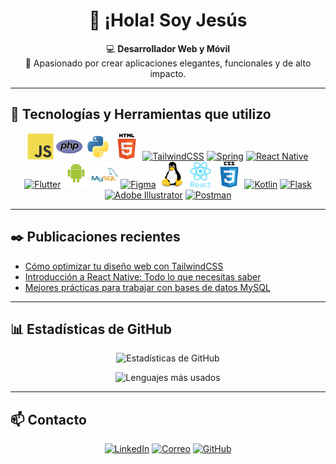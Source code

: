 <h1 align="center">👋 ¡Hola! Soy Jesús</h1>
<p align="center">
  💻 <strong>Desarrollador Web y Móvil</strong> <br>
  🎨 Apasionado por crear aplicaciones elegantes, funcionales y de alto impacto.
</p>

---

## 🚀 Tecnologías y Herramientas que utilizo
<p align="center">
  <a href="https://developer.mozilla.org/en-US/docs/Web/JavaScript" target="_blank"><img src="https://raw.githubusercontent.com/devicons/devicon/master/icons/javascript/javascript-original.svg" alt="JavaScript" width="42" height="42" /></a>
  <a href="https://www.php.net/" target="_blank"><img src="https://raw.githubusercontent.com/devicons/devicon/master/icons/php/php-original.svg" alt="PHP" width="42" height="42" /></a>
  <a href="https://www.python.org/" target="_blank"><img src="https://raw.githubusercontent.com/devicons/devicon/master/icons/python/python-original.svg" alt="Python" width="42" height="42" /></a>
  <a href="https://developer.mozilla.org/en-US/docs/Web/HTML" target="_blank"><img src="https://raw.githubusercontent.com/devicons/devicon/master/icons/html5/html5-original-wordmark.svg" alt="HTML5" width="42" height="42" /></a>
  <a href="https://tailwindcss.com/" target="_blank"><img src="https://www.vectorlogo.zone/logos/tailwindcss/tailwindcss-icon.svg" alt="TailwindCSS" width="42" height="42" /></a>
  <a href="https://spring.io/" target="_blank"><img src="https://www.vectorlogo.zone/logos/springio/springio-icon.svg" alt="Spring" width="42" height="42" /></a>
  <a href="https://reactnative.dev/" target="_blank"><img src="https://reactnative.dev/img/header_logo.svg" alt="React Native" width="42" height="42" /></a>
  <a href="https://flutter.dev/" target="_blank"><img src="https://www.vectorlogo.zone/logos/flutterio/flutterio-icon.svg" alt="Flutter" width="42" height="42" /></a>
  <a href="https://developer.android.com/" target="_blank"><img src="https://raw.githubusercontent.com/devicons/devicon/master/icons/android/android-original-wordmark.svg" alt="Android" width="42" height="42" /></a>
  <a href="https://www.mysql.com/" target="_blank"><img src="https://raw.githubusercontent.com/devicons/devicon/master/icons/mysql/mysql-original-wordmark.svg" alt="MySQL" width="42" height="42" /></a>
  <a href="https://www.figma.com/" target="_blank"><img src="https://www.vectorlogo.zone/logos/figma/figma-icon.svg" alt="Figma" width="42" height="42" /></a>
  <a href="https://www.linux.org/" target="_blank"><img src="https://raw.githubusercontent.com/devicons/devicon/master/icons/linux/linux-original.svg" alt="Linux" width="42" height="42" /></a>
  <a href="https://reactjs.org/" target="_blank"><img src="https://raw.githubusercontent.com/devicons/devicon/master/icons/react/react-original-wordmark.svg" alt="React" width="42" height="42" /></a>
  <a href="https://developer.mozilla.org/en-US/docs/Web/CSS" target="_blank"><img src="https://raw.githubusercontent.com/devicons/devicon/master/icons/css3/css3-original-wordmark.svg" alt="CSS3" width="42" height="42" /></a>
  <a href="https://kotlinlang.org/" target="_blank"><img src="https://www.vectorlogo.zone/logos/kotlinlang/kotlinlang-icon.svg" alt="Kotlin" width="42" height="42" /></a>
  <a href="https://flask.palletsprojects.com/" target="_blank"><img src="https://www.vectorlogo.zone/logos/pocoo_flask/pocoo_flask-icon.svg" alt="Flask" width="42" height="42" /></a>
  <a href="https://www.adobe.com/products/illustrator.html" target="_blank"><img src="https://www.vectorlogo.zone/logos/adobe_illustrator/adobe_illustrator-icon.svg" alt="Adobe Illustrator" width="42" height="42" /></a>
  <a href="https://www.postman.com/" target="_blank"><img src="https://www.vectorlogo.zone/logos/getpostman/getpostman-icon.svg" alt="Postman" width="42" height="42" /></a>
</p>

---

## ✒️ Publicaciones recientes
<ul>
  <li><a href="#" target="_blank">Cómo optimizar tu diseño web con TailwindCSS</a></li>
  <li><a href="#" target="_blank">Introducción a React Native: Todo lo que necesitas saber</a></li>
  <li><a href="#" target="_blank">Mejores prácticas para trabajar con bases de datos MySQL</a></li>
</ul>

---

## 📊 Estadísticas de GitHub
<p align="center">
  <img src="https://github-readme-stats.vercel.app/api?username=Jesusnm21&show_icons=true&theme=radical" alt="Estadísticas de GitHub" />
</p>
<p align="center">
  <img src="https://github-readme-stats.vercel.app/api/top-langs?username=Jesusnm21&show_icons=true&locale=en&layout=compact&theme=radical" alt="Lenguajes más usados" />
</p>

---

## 📫 Contacto
<p align="center">
  <a href="https://www.linkedin.com/in/tu-usuario" target="_blank"><img src="https://img.shields.io/badge/LinkedIn-0077B5?style=for-the-badge&logo=linkedin&logoColor=white" alt="LinkedIn" /></a>
  <a href="mailto:tuemail@email.com" target="_blank"><img src="https://img.shields.io/badge/Email-D14836?style=for-the-badge&logo=gmail&logoColor=white" alt="Correo" /></a>
  <a href="https://github.com/Jesusnm21" target="_blank"><img src="https://img.shields.io/badge/GitHub-100000?style=for-the-badge&logo=github&logoColor=white" alt="GitHub" /></a>
</p>

